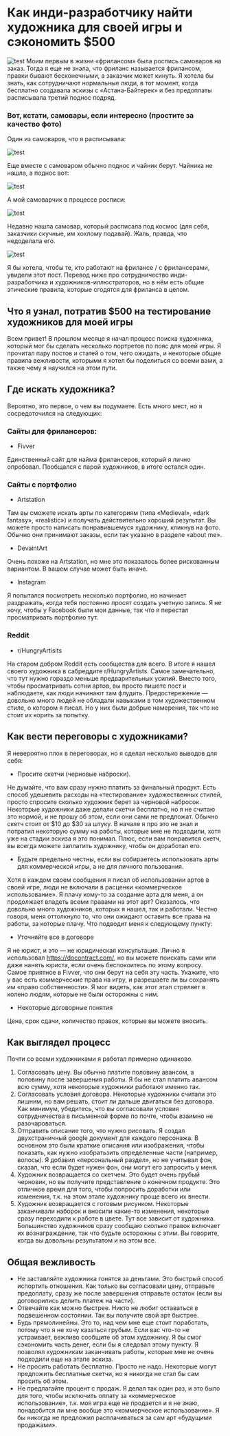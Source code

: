 # **Как инди-разработчику найти художника для своей игры и сэкономить $500**
![test](test.png)
Моим первым в жизни «фрилансом» была роспись самоваров на заказ. Тогда я еще не знала, что фриланс называется фрилансом, правки бывают бесконечными, а заказчик может кинуть. Я хотела бы знать, как сотрудничают нормальные люди, в тот момент, когда бесплатно создавала эскизы с «Астана-Байтерек» и без предоплаты расписывала третий поднос подряд.
### Вот, кстати, самовары, если интересно (простите за качество фото)
Один из самоваров, что я расписывала:

![test](test1.png)

Еще вместе с самоваром обычно поднос и чайник берут. Чайника не нашла, а поднос вот:

![test](test2.png)

А мой самоварчик в процессе росписи:

![test](test3.png)

Недавно нашла самовар, который расписала под космос (для себя, заказчики скучные, им хохлому подавай). Жаль, правда, что недоделала его.

![test](test5.png)

Я бы хотела, чтобы те, кто работают на фрилансе / с фрилансерами, увидели этот пост. Перевод ниже про сотрудничество инди-разработчика и художников-иллюстраторов, но в нём есть общие этические правила, которые сгодятся для фриланса в целом.
## **Что я узнал, потратив $500 на тестирование художников для моей игры**

Всем привет! В прошлом месяце я начал процесс поиска художника, который мог бы сделать несколько портретов по пояс для моей игры. Я прочитал пару постов и статей о том, чего ожидать, и некоторые общие правила вежливости, которыми я хотел бы поделиться со всеми вами, а также чему я научился на этом пути.

## **Где искать художника?**

Вероятно, это первое, о чем вы подумаете. Есть много мест, но я сосредоточился на следующих:

### **Сайты для фрилансеров:**

- Fivver

Единственный сайт для найма фрилансеров, который я лично опробовал. Пообщался с парой художников, в итоге остался один.

### **Сайты с портфолио**

- Artstation

Там вы сможете искать арты по категориям (типа «Medieval», «dark fantasy», «realistic») и получать действительно хороший результат. Вы можете просто написать понравившемуся художнику, кликнув на фото. Обычно они принимают заказы, если так указано в разделе «about me».

- DevaintArt

Очень похоже на Artstation, но мне это показалось более рискованным вариантом. В вашем случае может быть иначе.

- Instagram

Я попытался посмотреть несколько портфолио, но начинает раздражать, когда тебя постоянно просят создать учетную запись. Я не хочу, чтобы у Facebook были мои данные, так что я перестал просматривать портфолио тут.
### **Reddit**

- r/HungryArtisits

На старом добром Reddit есть сообщества для всего. В итоге я нашел  своего художника в сабреддите r/HungryArtists. Самое замечательно, что тут нужно гораздо меньше предварительных усилий. Вместо того, чтобы просматривать сотни артов, вы просто пишете пост и наблюдаете, как люди начинают там флудить. Предостережение — довольно много людей не обладали навыками в том художественном стиле, о котором я писал. Но у них были добрые намерения, так что не стоит их корить за попытку.

## **Как вести переговоры с художниками?**

Я невероятно плох в переговорах, но я сделал несколько выводов для себя:

- Просите скетчи (черновые наброски).

Не думайте, что вам сразу нужно платить за финальный продукт. Есть способ удешевить расходы на «тестирование» художественных стилей, просто спросите сколько художник берет за черновой набросок. Некоторые художники даже делали скетчи бесплатно, но я не считаю это нормой, и не прошу об этом, если они сами не предложат. Обычно скетч стоит от $10 до $30 за штуку. В начале я про это не знал и потратил некоторую сумму на работы, которые мне не подходили, хотя уже на стадии эскиза я это понимал. Плюс, если вам понравится скетч, вы всегда можете заплатить художнику, чтобы он доработал его.
- Будьте предельно честны, если вы собираетесь использовать арты для коммерческой игры, а не для личного пользования.

Хотя в каждом своем сообщения я писал об использовании артов в своей игре, люди не включали в расценки «коммерческое использование». Я плачу кому-то за создание арта для меня, а он продолжает владеть всеми правами на этот арт? Оказалось, что довольно много художников, которых я нашел, так и работали. Честно говоря, меня оттолкнуло то, что они ожидают оставить все права на работы, за которые плачу. Что подводит меня к следующему пункту:

- Уточняйте все в договоре

Я не юрист, и это — не юридическая консультация. Лично я использовал https://docontract.com/, но вы можете поискать сами или даже нанять юриста, если очень беспокоитесь по этому вопросу. Самое приятное в Fivver, что они берут на себя эту часть. Укажите, что у вас есть коммерческие права на игру, и разрешаете ли вы сохранять им «право собственности». Я мог видеть, как этот этап стреляет в колено людям, которые не были осторожны с ним.

- Некоторые договорные понятия

Цена, срок сдачи, количество правок, которые вы можете вносить.

## **Как выглядел процесс**

Почти со всеми художниками я работал примерно одинаково.

1. Согласовать цену.
Вы обычно платите половину авансом, а половину после завершения работы. Я бы не стал платить авансом всю сумму, хотя некоторые художники работают именно так.
2. Согласовать условия договора.
Некоторые художники считали это лишним, но вам решать, стоит ли дальше двигаться без договора. Как минимум, убедитесь, что вы согласовали условия сотрудничества в письменной форме по почте, чтобы взаимно не разочароваться.
3. Отправить описание того, что нужно рисовать.
Я создал двухстраничный google документ для каждого персонажа. В основном это были краткие описания или изображения, чтобы показать, как нужно изобратьзить определенные части (например, волосы). Я добавил «персональный раздел», но не учитывал фон, сказал, что если будет нужен фон, они могут его запросить у меня.
4. Художник возвращается со скетчем.
Это будет очень грубый черновик, но вы получите представление о конечном продукте. Это отличное время для того, чтобы попросить доработки или изменения, т.к. на этом этапе художнику проще всего их внести.
5. Художник возвращается с готовым рисунком.
Некоторые заканчивали наборок и вносили какие-то изменения, некоторые сразу переходили к работе в цвете. Тут все зависит от художника. Большинство художников сразу сообщаю сколько правок включает их вознаграждение, так что будьте осторожны с этим. Вы говорите, когда вы довольны результатом и на этом все.

## **Общая вежливость**

- Не заставляйте художника гонятся за деньгами. Это быстрый способ испортить отношения. Как только вы согласовали цену, отправьте предоплату, сразу же после завершения отправьте остаток (если вы договорились делить платеж на части). 
- Отвечайте как можно быстрее. Никто не любит оставаться в подвешенном состоянии. Так вы получите свой арт быстрее.
- Будь прямолинейны. Это то, над чем мне еще стоит поработать, потому что я не хочу казаться грубым. Если вас что-то не устраивает, вежливо сообщите об этом художнику. Я бы смог сэкономить часть денег, если бы я следовал этому пункту. Я позволял художникам заканчивать работы, которые мне не очень подходили еще на этапе эскиза. 
- Не просить работать бесплатно. Просто не надо. Некоторые могут предложить бесплатные скетчи, но я никогда не стал бы сам просить об этом. 
- Не предлагайте процент с продаж. Я делал так один раз, и это было для того, чтобы исключить оплату за «коммерческое использование», т.к. моя игра еще не продается и я не знаю, понадобится ли мне вообще это «коммерческое использование». Я бы никогда не предложил расплачиваться за сам арт «будущими продажами».

